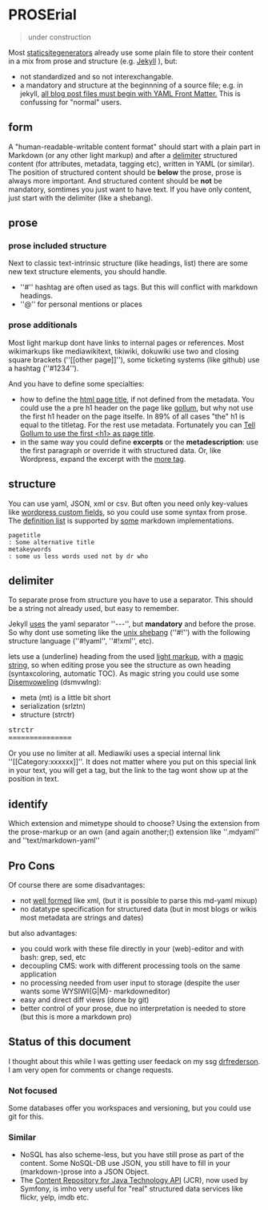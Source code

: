 # PROSErial

> under construction

Most [staticsitegenerators](https://staticsitegenerators.net/) already use some plain file to store their content in a mix from prose and structure (e.g. [Jekyll](https://raw.githubusercontent.com/mojombo/mojombo.github.io/master/_posts/2015-06-19-replicated.md) ), but:

* not standardized and so not interexchangable.
* a mandatory and structure at the beginnning of a source file; e.g. in jekyll, [all blog post files must begin with YAML Front Matter.](https://jekyllrb.com/docs/posts/) This is confussing for "normal" users.

## form
A "human-readable-writable content format" should start with a plain part in Markdown (or any other light markup) and after a [delimiter](#delimiter) structured content (for attributes, metadata, tagging etc), written in YAML (or similar). The position of structured content should be __below__ the prose, prose is always more important.
And structured content should be __not__ be mandatory, somtimes you just want to have text. If you have only content, just start with the delimiter (like a shebang).

## prose
### prose included structure

Next to classic text-intrinsic structure (like headings, list) there are some new text structure elements, you should handle.

* ''#'' hashtag are often used as  tags. But this will conflict with markdown headings.
* ''@'' for personal mentions or places

### prose additionals
Most light markup dont have links to internal pages or references. Most wikimarkups like mediawikitext, tikiwiki, dokuwiki use two and closing square brackets (''[[other page]]''), some ticketing systems (like github) use a hashtag (''#1234'').

And you have to define some specialties:

* how to define the [html page title](http://www.w3schools.com/tags/tag_title.asp), if not defined from the metadata. You could use the a pre h1 header on the page like [gollum](https://github.com/gollum/gollum/wiki#custom-titles-via-cli), but why not use the first h1 header on the page itselfe. In 89% of all cases "the" h1 is equal to the titletag. For the rest use metadata. Fortunately you can [Tell Gollum to use the first \<h1> as page title](https://github.com/gollum/gollum).
* in the same way you could define __excerpts__ or the __metadescription__: use the first paragraph or override it with structured data. Or, like Wordpress, expand the excerpt with the [more tag](https://en.support.wordpress.com/more-tag/).

## structure

You can use yaml, JSON, xml or csv. But often you need only key-values like [wordpress custom fields](https://codex.wordpress.org/Custom_Fields), so you could use some syntax from prose. The [definition list](https://www.w3.org/TR/html401/struct/lists.html#h-10.3) is supported by [some](http://talk.commonmark.org/t/description-list/289/12) markdown implementations.

```
pagetitle
: Some alternative title
metakeywords
: some us less words used not by dr who
```


## delimiter
To separate prose from structure you have to use a separator. This should be a string not already used, but easy to remember. 

Jekyll [uses](https://raw.githubusercontent.com/mojombo/mojombo.github.io/master/_posts/2015-06-19-replicated.md) the yaml separator ''---'', but __mandatory__ and before the prose. So why dont use someting like the [unix shebang](https://en.wikipedia.org/wiki/Shebang_%28Unix%29) (''#!'') with the following structure language (''#!yaml'', ''#!xml'', etc). 

lets use a (underline) heading from the used [light markup](https://en.wikipedia.org/wiki/Lightweight_markup_language#Underline), with a [magic string](https://en.wikipedia.org/wiki/Magic_string), so when editing prose you see the structure as own heading (syntaxcoloring, automatic TOC). As magic string you could use some [Disemvoweling](https://en.wikipedia.org/wiki/Disemvoweling) (dsmvwlng):

* meta (mt) is a little bit short
* serialization (srlztn)
* structure (strctr)

<pre>
strctr
===============
</pre>


Or you use no limiter at all. Mediawiki uses a special internal link ''[[Category:xxxxxx]]''. It does not matter where you put on this special link in your text, you will get a tag, but the link to the tag wont show up at the position in text.

## identify

Which extension and mimetype should to choose? Using the  extension from the prose-markup or an own (and again another;() extension like ''.mdyaml'' and ''text/markdown-yaml''


## Pro Cons
Of course there are some disadvantages:

* not [well formed](https://en.wikipedia.org/wiki/Well-formed_document) like xml, (but it is possible to parse this md-yaml mixup)
* no datatype specification for structured data (but in most blogs or wikis most metadata are strings and dates)

but also advantages:
* you could work with these file directly in your (web)-editor and with bash: grep, sed, etc
* decoupling CMS: work with different processing tools on the same application 
* no processing needed from user input to storage (despite the user wants some WYSIWI{G|M}- markdowneditor)
* easy and direct diff views (done by git)
* better control of your prose, due no interpretation is needed to store (but this is more a markdown pro)

## Status of this document

I thought about this while I was getting user feedack on my ssg [drfrederson](https://github.com/klml/drfrederson). I am very open for comments or change requests. 

### Not focused

Some databases offer you workspaces and versioning, but you could use git for this.

### Similar
* NoSQL has also scheme-less, but you have still prose as part of the content. Some NoSQL-DB use JSON, you still have to fill in your (markdown-)prose into a JSON Object. 
* The [Content Repository for Java Technology API](https://en.wikipedia.org/wiki/Content_repository_API_for_Java) (JCR), now used by Symfony, is imho very useful for "real" structured data services like flickr, yelp, imdb etc.  

